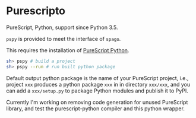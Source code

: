# Purescripto

PureScript, Python, support since Python 3.5.

`pspy` is provided to meet the interface of `spago`.

This requires the installation of [PureScript Python](https://github.com/thautwarm/purescript-python).

```bash
sh> pspy # build a project
sh> pspy --run # run built python package  
```

Default output python package is the name of your PureScript project, i.e.,
project `xxx` produces a python package `xxx` in in directory `xxx/xxx`,
and you can add a `xxx/setup.py` to package Python modules and publish it to PyPI.
  
Currently I'm working on removing code generation for unused PureScript library,
and test the purescript-python compiler and this python wrapper.
  